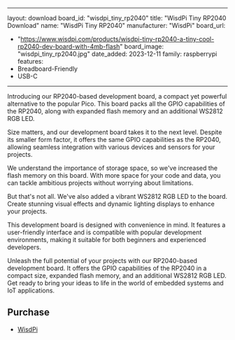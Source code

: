 
---
layout: download
board_id: "wisdpi_tiny_rp2040"
title: "WisdPi Tiny RP2040 Download"
name: "WisdPi Tiny RP2040"
manufacturer: "WisdPi"
board_url:
 - "https://www.wisdpi.com/products/wisdpi-tiny-rp2040-a-tiny-cool-rp2040-dev-board-with-4mb-flash"
board_image: "wisdpi_tiny_rp2040.jpg"
date_added: 2023-12-11
family: raspberrypi
features:
  - Breadboard-Friendly
  - USB-C
---

Introducing our RP2040-based development board, a compact yet powerful alternative to the popular Pico. This board packs all the GPIO capabilities of the RP2040, along with expanded flash memory and an additional WS2812 RGB LED.

Size matters, and our development board takes it to the next level. Despite its smaller form factor, it offers the same GPIO capabilities as the RP2040, allowing seamless integration with various devices and sensors for your projects.

We understand the importance of storage space, so we've increased the flash memory on this board. With more space for your code and data, you can tackle ambitious projects without worrying about limitations.

But that's not all. We've also added a vibrant WS2812 RGB LED to the board. Create stunning visual effects and dynamic lighting displays to enhance your projects.

This development board is designed with convenience in mind. It features a user-friendly interface and is compatible with popular development environments, making it suitable for both beginners and experienced developers.

Unleash the full potential of your projects with our RP2040-based development board. It offers the GPIO capabilities of the RP2040 in a compact size, expanded flash memory, and an additional WS2812 RGB LED. Get ready to bring your ideas to life in the world of embedded systems and IoT applications.

## Purchase
* [WisdPi](https://www.wisdpi.com/products/wisdpi-tiny-rp2040-a-tiny-cool-rp2040-dev-board-with-4mb-flash)



